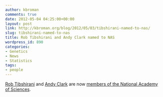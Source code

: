 ```yaml
---
author: kbroman
comments: true
date: 2012-05-04 04:25:00+00:00
layout: post
link: http://kbroman.org/blog/2012/05/03/tibshirani-named-to-nas/
slug: tibshirani-named-to-nas
title: Rob Tibshirani and Andy Clark named to NAS
wordpress_id: 890
categories:
- Genetics
- News
- Statistics
tags:
- people
---
```


[Rob Tibshirani](http://www-stat.stanford.edu/~tibs/) and [Andy Clark](http://mbg.cornell.edu/faculty-staff/faculty/clark.cfm) are now [members of the National Academy of Sciences](http://www.nasonline.org/news-and-multimedia/news/2012_05_01_NAS_Election.html).
